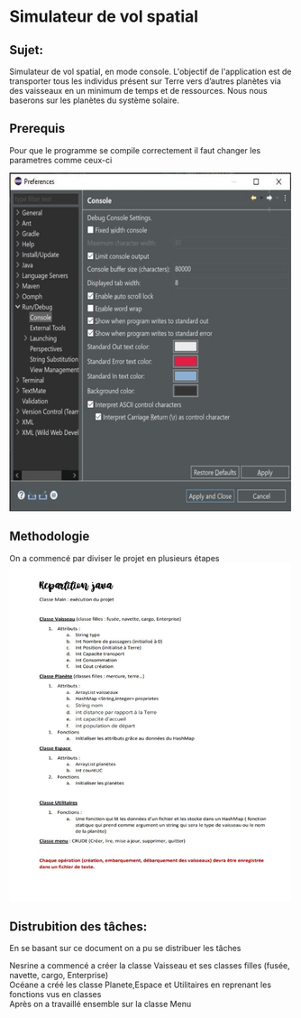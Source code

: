 # Simulateur de vol spatial
## Sujet:

Simulateur de vol spatial, en mode console. L'objectif de l'application est de transporter tous les individus présent sur Terre vers d’autres planètes via des vaisseaux en un minimum de temps et de ressources. Nous nous baserons sur les planètes du système solaire.

## Prerequis
Pour que le programme se compile correctement il faut changer les parametres comme ceux-ci

<img src="./config-eclipse.JPG" width="500" height="600">

## Methodologie

On a commencé par diviser le projet en plusieurs étapes
<img src="./repartition-java.JPG" width="500" height="600">

## Distrubition des tâches:
En se basant sur ce document on a pu se distribuer les tâches

Nesrine a commencé a créer la classe Vaisseau et ses classes filles (fusée, navette, cargo, Enterprise)  
Océane a créé les classe Planete,Espace et Utilitaires en reprenant les fonctions vus en classes  
Après on a travaillé ensemble sur la classe Menu
